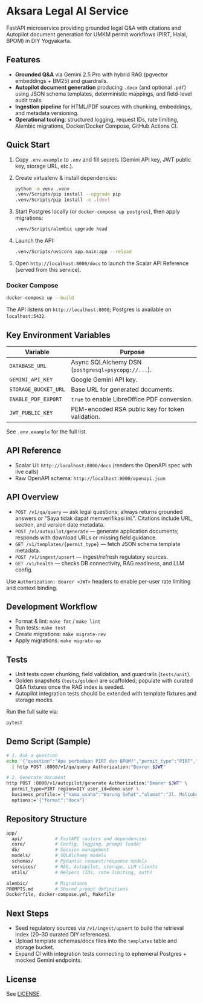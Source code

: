 # Aksara Legal AI Service

FastAPI microservice providing grounded legal Q&A with citations and Autopilot document generation for UMKM permit workflows (PIRT, Halal, BPOM) in DIY Yogyakarta.

## Features

- **Grounded Q&A** via Gemini 2.5 Pro with hybrid RAG (pgvector embeddings + BM25) and guardrails.
- **Autopilot document generation** producing `.docx` (and optional `.pdf`) using JSON schema templates, deterministic mappings, and field-level audit trails.
- **Ingestion pipeline** for HTML/PDF sources with chunking, embeddings, and metadata versioning.
- **Operational tooling**: structured logging, request IDs, rate limiting, Alembic migrations, Docker/Docker Compose, GitHub Actions CI.

## Quick Start

1. Copy `.env.example` to `.env` and fill secrets (Gemini API key, JWT public key, storage URL, etc.).
2. Create virtualenv & install dependencies:

   ```sh
   python -m venv .venv
   .venv/Scripts/pip install --upgrade pip
   .venv/Scripts/pip install -e .[dev]
   ```

3. Start Postgres locally (or `docker-compose up postgres`), then apply migrations:

   ```sh
   .venv/Scripts/alembic upgrade head
   ```

4. Launch the API:

   ```sh
   .venv/Scripts/uvicorn app.main:app --reload
   ```

5. Open `http://localhost:8000/docs` to launch the Scalar API Reference (served from this service).

### Docker Compose

```sh
docker-compose up --build
```

The API listens on `http://localhost:8000`; Postgres is available on `localhost:5432`.

## Key Environment Variables

| Variable | Purpose |
| --- | --- |
| `DATABASE_URL` | Async SQLAlchemy DSN (`postgresql+psycopg://...`). |
| `GEMINI_API_KEY` | Google Gemini API key. |
| `STORAGE_BUCKET_URL` | Base URL for generated documents. |
| `ENABLE_PDF_EXPORT` | `true` to enable LibreOffice PDF conversion. |
| `JWT_PUBLIC_KEY` | PEM-encoded RSA public key for token validation. |

See `.env.example` for the full list.

## API Reference
- Scalar UI: `http://localhost:8000/docs` (renders the OpenAPI spec with live calls)
- Raw OpenAPI schema: `http://localhost:8000/openapi.json`

## API Overview

- `POST /v1/qa/query` — ask legal questions; always returns grounded answers or "Saya tidak dapat memverifikasi ini.". Citations include URL, section, and version date metadata.
- `POST /v1/autopilot/generate` — generate application documents; responds with download URLs or missing field guidance.
- `GET /v1/templates/{permit_type}` — fetch JSON schema template metadata.
- `POST /v1/ingest/upsert` — ingest/refresh regulatory sources.
- `GET /v1/health` — checks DB connectivity, RAG readiness, and LLM config.

Use `Authorization: Bearer <JWT>` headers to enable per-user rate limiting and context binding.

## Development Workflow

- Format & lint: `make fmt` / `make lint`
- Run tests: `make test`
- Create migrations: `make migrate-rev`
- Apply migrations: `make migrate-up`

## Tests

- Unit tests cover chunking, field validation, and guardrails (`tests/unit`).
- Golden snapshots (`tests/golden`) are scaffolded; populate with curated Q&A fixtures once the RAG index is seeded.
- Autopilot integration tests should be extended with template fixtures and storage mocks.

Run the full suite via:

```sh
pytest
```

## Demo Script (Sample)

```sh
# 1. Ask a question
echo '{"question":"Apa perbedaan PIRT dan BPOM?","permit_type":"PIRT","region":"DIY","user_id":"demo-user"}' \
  | http POST :8000/v1/qa/query Authorization:"Bearer $JWT"

# 2. Generate document
http POST :8000/v1/autopilot/generate Authorization:"Bearer $JWT" \
  permit_type=PIRT region=DIY user_id=demo-user \
  business_profile:='{"nama_usaha":"Warung Sehat","alamat":"Jl. Malioboro"}' \
  options:='{"format":"docx"}'
```

## Repository Structure

```bash
app/
  api/            # FastAPI routers and dependencies
  core/           # Config, logging, prompt loader
  db/             # Session management
  models/         # SQLAlchemy models
  schemas/        # Pydantic request/response models
  services/       # RAG, Autopilot, storage, LLM clients
  utils/          # Helpers (IDs, rate limiting, auth)

alembic/          # Migrations
PROMPTS.md        # Shared prompt definitions
Dockerfile, docker-compose.yml, Makefile
```

## Next Steps

- Seed regulatory sources via `/v1/ingest/upsert` to build the retrieval index (20–30 curated DIY references).
- Upload template schemas/docx files into the `templates` table and storage bucket.
- Expand CI with integration tests connecting to ephemeral Postgres + mocked Gemini endpoints.

## License

See [LICENSE](../LICENSE).
